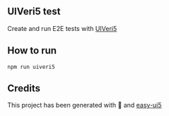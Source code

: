 ## UIVeri5 test

Create and run E2E tests with [UIVeri5](https://github.com/SAP/ui5-uiveri5)

## How to run

```
npm run uiveri5
```

## Credits

This project has been generated with 💙 and [easy-ui5](https://github.com/SAP/generator-easy-ui5)
